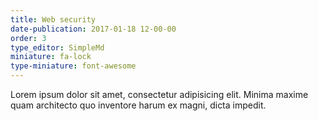 ```yaml
---
title: Web security
date-publication: 2017-01-18 12-00-00
order: 3
type_editor: SimpleMd
miniature: fa-lock
type-miniature: font-awesome
---
```

 

Lorem ipsum dolor sit amet, consectetur adipisicing elit. Minima maxime quam architecto quo inventore harum ex magni, dicta impedit.
